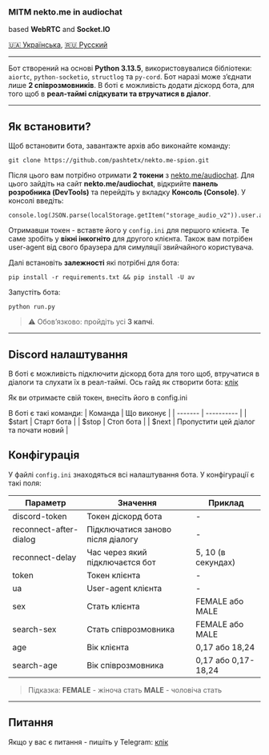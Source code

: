 ### MITM nekto.me in audiochat

based **WebRTC** and **Socket.IO**

[🇺🇦 Українська](./README.md), [🇷🇺 Русский](./README_ru.md)

---

Бот створений на основі **Python 3.13.5**, використовувалися бібліотеки: `aiortc`, `python-socketio`, `structlog` та `py-cord`.
Бот наразі може з’єднати лише **2 співрозмовників**. В боті є можливість додати діскорд бота, для того щоб в **реал-таймі слідкувати та втручатися в діалог**.

---

## Як встановити?

Щоб встановити бота, завантажте архів або виконайте команду:

```
git clone https://github.com/pashtetx/nekto.me-spion.git
```

Після цього вам потрібно отримати **2 токени** з [nekto.me/audiochat](https://nekto.me/audiochat).
Для цього зайдіть на сайт **nekto.me/audiochat**, відкрийте **панель розробника (DevTools)** та перейдіть у вкладку **Консоль (Console)**.
У консолі введіть:

```
console.log(JSON.parse(localStorage.getItem("storage_audio_v2")).user.authToken)
```

Отримавши токен - вставте його у `config.ini` для першого клієнта. Те саме зробіть у **вікні інкогніто** для другого клієнта. Також вам потрібен user-agent від свого браузера для симуляції звийчайного користувача.

Далі встановіть **залежності** які потрібні для бота:
```
pip install -r requirements.txt && pip install -U av
```

Запустіть бота:
```
python run.py
```

> ⚠️ Обов’язково: пройдіть усі **3 капчі**.

---

## Discord налаштування
В боті є можливість підключити діскорд бота для того щоб, втручатися в діалоги та слухати їх в реал-таймі. Ось гайд як створити бота: [клік](https://3v-host.com/uk/blog/how-to-create-a-discord-bot/)

Як ви отримаєте свій токен, внесіть його в config.ini

В боті є такі команди:
| Команда | Що виконує |
| ------- | ---------- |
| $start  | Старт бота |
| $stop   | Стоп бота  |
| $next   | Пропустити цей діалог та почати новий |

## Конфігурація

У файлі `config.ini` знаходяться всі налаштування бота. У конфігурації є такі поля:

| Параметр               | Значення             | Приклад             |
| ----------             | -------------------- | ------------------- |
| discord-token          | Токен діскорд бота   | -                   |
| reconnect-after-dialog | Підключатися заново після діалогу   | -                   |
| reconnect-delay        | Час через який підключаєтся бот   | 5, 10 (в секундах)                   |
| token                  | Токен клієнта        | -                   |
| ua                     | User-agent клієнта   | -                   |
| sex                    | Стать клієнта        | FEMALE або MALE     |
| search-sex             | Стать співрозмовника | FEMALE або MALE     |
| age                    | Вік клієнта          | 0,17 або 18,24      |
| search-age             | Вік співрозмовника   | 0,17 або 0,17-18,24 |

> Підказка:
> **FEMALE** - жіноча стать
> **MALE** - чоловіча стать

---

## Питання

Якщо у вас є питання - пишіть у Telegram: [клік](https://t.me/+ESHNRLki3qlkODQy)
